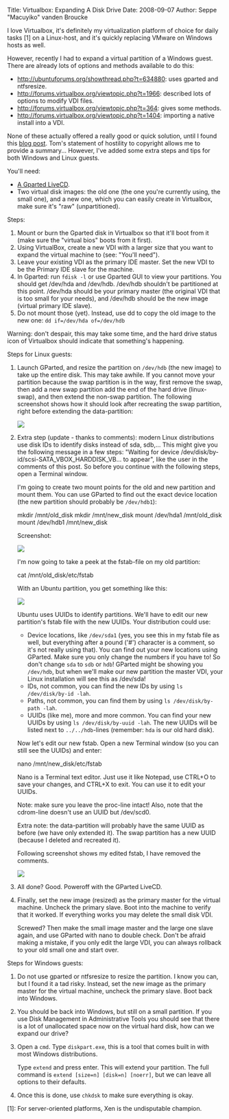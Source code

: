 Title: Virtualbox: Expanding A Disk Drive
Date: 2008-09-07
Author: Seppe "Macuyiko" vanden Broucke

I love Virtualbox, it's definitely my virtualization platform of choice for daily tasks [1] on a Linux-host, and it's quickly replacing VMware on Windows hosts as well.

However, recently I had to expand a virtual partition of a Windows guest. There are already lots of options and methods available to do this:

  - <http://ubuntuforums.org/showthread.php?t=634880>: uses gparted and ntfsresize.
  - <http://forums.virtualbox.org/viewtopic.php?t=1966>: described lots of options to modify VDI files.
  - <http://forums.virtualbox.org/viewtopic.php?t=364>: gives some methods.
  - <http://forums.virtualbox.org/viewtopic.php?t=1404>: importing a native install into a VDI.

None of these actually offered a really good or quick solution, until I found this [blog post](http://crookedspoke.wordpress.com/2008/03/15/resize-disk-image/). Tom's statement of hostility to copyright allows me to provide a summary... However, I've added some extra steps and tips for both Windows and Linux guests.

You'll need:

  - [A Gparted LiveCD](http://gparted.sourceforge.net/livecd.php).
  - Two virtual disk images: the old one (the one you're currently using, the small one), and a new one, which you can easily create in Virtualbox, make sure it's "raw" (unpartitioned).

Steps:

1. Mount or burn the Gparted disk in Virtualbox so that it'll boot from it (make sure the "virtual bios" boots from it first).
2. Using VirtualBox, create a new VDI with a larger size that you want to expand the virtual machine to (see: "You'll need").
3. Leave your existing VDI as the primary IDE master. Set the new VDI to be the Primary IDE slave for the machine.
4. In Gparted: run `fdisk -l` or use Gparted GUI to view your partitions. You should get /dev/hda and /dev/hdb. /dev/hdb shouldn't be partitioned at this point. /dev/hda should be your primary master (the original VDI that is too small for your needs), and /dev/hdb should be the new image (virtual primary IDE slave).
5. Do not mount those (yet). Instead, use dd to copy the old image to the new one: `dd if=/dev/hda of=/dev/hdb`

Warning: don't despair, this may take some time, and the hard drive status icon of Virtualbox should indicate that something's happening.

Steps for Linux guests:

1. Launch GParted, and resize the partition on `/dev/hdb` (the new image) to take up the entire disk. This may take awhile. If you cannot move your partition because the swap partition is in the way, first remove the swap, then add a new swap partition add the end of the hard drive (linux-swap), and then extend the non-swap partition. The following screenshot shows how it should look after recreating the swap partition, right before extending the data-partition:

    [ ![](http://3.bp.blogspot.com/_X4W-h82Vgjw/SYo4jrQIXKI/AAAAAAAAPIo/xLipRm7H704/s400/right.png)](http://3.bp.blogspot.com/_X4W-h82Vgjw/SYo4jrQIXKI/AAAAAAAAPIo/xLipRm7H704/s1600-h/right.png)

2. Extra step (update - thanks to comments): modern Linux distributions use disk IDs to identify disks instead of sda, sdb,... This might give you the following message in a few steps: "Waiting for device /dev/disk/by-id/scsi-SATA_VBOX_HARDDISK_VB... to appear", like the user in the comments of this post. So before you continue with the following steps, open a Terminal window.

    I'm going to create two mount points for the old and new partition and mount them. You can use GParted to find out the exact device location (the new partition should probably be `/dev/hdb1`):

    mkdir /mnt/old_disk
    mkdir /mnt/new_disk
    mount /dev/hda1 /mnt/old_disk
    mount /dev/hdb1 /mnt/new_disk

    Screenshot:

    ![](http://3.bp.blogspot.com/_X4W-h82Vgjw/SYpAl5UjIYI/AAAAAAAAPIw/BotclqOvt2M/s400/right2.png)

    I'm now going to take a peek at the fstab-file on my old partition:

    cat /mnt/old_disk/etc/fstab

    With an Ubuntu partition, you get something like this:

    ![](http://4.bp.blogspot.com/_X4W-h82Vgjw/SYpBZG7LLII/AAAAAAAAPI4/gmkToO7FIrs/s400/right3.png)

    Ubuntu uses UUIDs to identify partitions. We'll have to edit our new partition's fstab file with the new UUIDs. Your distribution could use:

      - Device locations, like `/dev/sda1` (yes, you see this in my fstab file as well, but everything after a pound ('#') character is a comment, so it's not really using that). You can find out your new locations using GParted. Make sure you only change the numbers if you have to! So don't change `sda` to `sdb` or `hdb`! GParted might be showing you `/dev/hdb`, but when we'll make our new partition the master VDI, your Linux installation will see this as /dev/sda!
      - IDs, not common, you can find the new IDs by using `ls /dev/disk/by-id -lah`.
      - Paths, not common, you can find them by using `ls /dev/disk/by-path -lah`.
      - UUIDs (like me), more and more common. You can find your new UUIDs by using `ls /dev/disk/by-uuid -lah`. The new UUIDs will be listed next to `../../hdb`-lines (remember: `hda` is our old hard disk).

    Now let's edit our new fstab. Open a new Terminal window (so you can still see the UUIDs) and enter:

    nano /mnt/new_disk/etc/fstab

    Nano is a Terminal text editor. Just use it like Notepad, use CTRL+O to save your changes, and CTRL+X to exit. You can use it to edit your UUIDs.

    Note: make sure you leave the proc-line intact! Also, note that the cdrom-line doesn't use an UUID but /dev/scd0.

    Extra note: the data-partition will probably have the same UUID as before (we have only extended it). The swap partition has a new UUID (because I deleted and recreated it).

    Following screenshot shows my edited fstab, I have removed the comments.

    ![](http://2.bp.blogspot.com/_X4W-h82Vgjw/SYpFKVZA9mI/AAAAAAAAPJA/cqwieXimuFk/s400/right4.png)

3. All done? Good. Poweroff with the GParted LiveCD.

4. Finally, set the new image (resized) as the primary master for the virtual machine. Uncheck the primary slave. Boot into the machine to verify that it worked. If everything works you may delete the small disk VDI.

    Screwed? Then make the small image master and the large one slave again, and use GParted with nano to double check. Don't be afraid making a mistake, if you only edit the large VDI, you can always rollback to your old small one and start over.

Steps for Windows guests:

1. Do not use gparted or ntfsresize to resize the partition. I know you can, but I found it a tad risky. Instead, set the new image as the primary master for the virtual machine, uncheck the primary slave. Boot back into Windows.

2. You should be back into Windows, but still on a small partition. If you use Disk Management in Administrative Tools you should see that there is a lot of unallocated space now on the virtual hard disk, how can we expand our drive?

3. Open a `cmd`. Type `diskpart.exe`, this is a tool that comes built in with most Windows distributions.

    Type `extend` and press enter. This will extend your partition. The full command is `extend [size=n] [disk=n] [noerr]`, but we can leave all options to their defaults.

4. Once this is done, use `chkdsk` to make sure everything is okay.

[1]: For server-oriented platforms, Xen is the undisputable champion.


